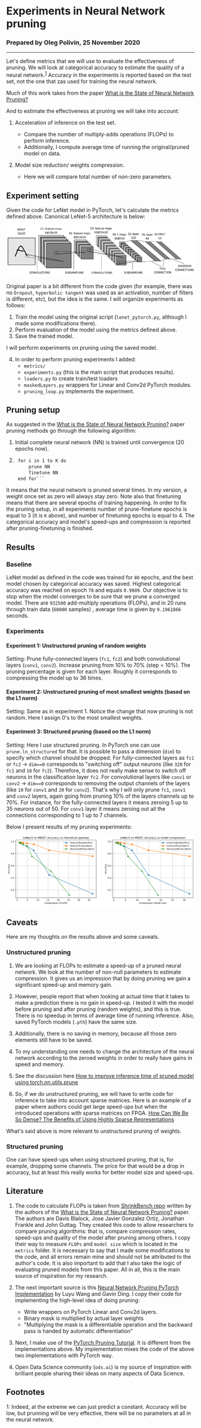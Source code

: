 # Experiments in Neural Network pruning

### Prepared by Oleg Polivin, 25 November 2020
---

Let's define metrics that we will use to evaluate the effectiveness of pruning. We will look at categorical accuracy to estimate the quality of a neural network.<sup>[1](#myfootnote1)</sup> Accuracy in the experiments is reported based on the test set, not the one that zas used for training the neural network.


Much of this work takes from the paper [What is the State of Neural Network Pruning?](https://arxiv.org/abs/2003.03033)

And to estimate the effectiveness at pruning we will take into account:

1. Acceleration of inference on the test set.
   - Compare the number of multiply-adds operations (FLOPs) to perform inference.
   - Additionally, I compute average time of running the original/pruned model on data.

2. Model size reduction/ weights compression.
    - Here we will compare total number of non-zero parameters.

## Experiment setting

Given the code for LeNet model in PyTorch, let's calculate the metrics defined above. Canonical LeNet-5 architecture is below:

![Imagine a LeNet-5 architecture](imgs/Architecture-of-LeNet-5.png "LeNet-5 architecture")

Original paper is a bit different from the code given (for example, there was no ``Dropout``, ``hyperbolic tangent`` was used as an activation, number of filters is different, etc), but the idea is the same. I will organize experiments as follows:

1. Train the model using the original script (``lenet_pytorch.py``, although I made some modifications there).
2. Perform evaluation of the model using the metrics defined above.
3. Save the trained model.

I will perform experiments on pruning using the saved model.

4. In order to perform pruning experiments I added:
    - ``metrics/``
    - ``experiments.py`` (this is the main script that produces results).
    - ``loaders.py`` to create train/test loaders
    - ``maskedLayers.py`` wrappers for Linear and Conv2d PyTorch modules.
    - ``pruning_loop.py`` implements the experiment.

## Pruning setup

As suggested in the [What is the State of Neural Network Pruning?](https://arxiv.org/abs/2003.03033) paper pruning methods go through the following algorithm:

1. Initial complete neural network (NN) is trained until convergence (20 epochs now).
2. ```
    for i in 1 to K do
        prune NN
        finetune NN
    end for```

It means that the neural network is pruned several times. In my version, a weight once set as zero will always stay zero. Note also that finetuning means that there are several epochs of training happening. In order to fix the pruning setup, in all experiments number of prune-finetune epochs is equal to 3 (it is ``K`` above), and number of finetuning epochs is equal to 4. The categorical accuracy and model's speed-ups and compression is reported after pruning-finetuning is finished.

## Results

### Baseline

LeNet model as defined in the code was trained for ``80`` epochs, and the best model chosen by categorical accuracy was saved. Highest categorical accuracy was reached on epoch ``78`` and equals ``0.9809``. Our objective is to stop when the model converges to be sure that we prune a converged model. There are ``932500`` add-multiply operations (FLOPs), and in 20 runs through train data (``60000`` samples) , average time is given by ``9.1961866`` seconds.

### Experiments

#### Experiment 1: Unstructured pruning of random weights

Setting: Prune fully-connected layers (``fc1``, ``fc2``) and both convolutional layers (``conv1``, ``conv2``). Increase pruning from 10% to 70% (step = 10%). The pruning percentage is given for each layer. Roughly it corresponds to compressing the model up to 36 times.

#### Experiment 2: Unstructured pruning of most smallest weights (based on the L1 norm)

Setting: Same as in experiment 1. Notice the change that now pruning is not random. Here I assign 0's to the most smallest weights.

#### Experiment 3: Structured pruning (based on the L1 norm)

Setting: Here I use structured pruning. In PyTorch one can use ``prune.ln_structured`` for that. It is possible to pass a dimension (``dim``) to specify which channel should be dropped. For fully-connected layers as ``fc1`` or ``fc2`` -> ``dim==0`` corresponds to "switching off" output neurons (like ``320`` for ``fc1`` and ``10`` for ``fc2``). Therefore, it does not really make sense to switch off neurons in the classification layer ``fc2``. For convolutional layers like ``conv1`` or ``conv2`` -> ``dim==0`` corresponds to removing the output channels of the layers (like ``10`` for ``conv1`` and ``20`` for ``conv2``). That's why I will only prune ``fc1``, ``conv1`` and ``conv2`` layers, again going from pruning 10% of the layers channels up to 70%. For instance, for the fully-connected layers it means zeroing 5 up to 35 neurons out of 50. For ``conv1`` layer it means zeroing out all the connections corresponding to 1 up to 7 channels.

Below I present results of my pruning experiments:

![Imagine a LeNet-5 architecture](imgs/pruningResults.png "Pruning Results")

## Caveats

Here are my thoughts on the results above and some caveats.

### Unstructured pruning
1. We are looking at FLOPs to estimate a speed-up of a pruned neural network. We look at the number of non-null parameters to estimate compression. It gives us an impression that by doing pruning we gain a significant speed-up and memory gain.

2. However, people report that when looking at actual time that it takes to make a prediction there is no gain in speed-up. I tested it with the model before pruning and after pruning (random weights), and this is true. There is no speedup in terms of average time of running inference. Also, saved PyTorch models (``.pth``) have the same size.

3. Additionally, there is no saving in memory, because all those zero elements still have to be saved.

4. To my understanding one needs to change the architecture of the neural network according to the zeroed weights in order to really have gains in speed and memory.

5. See the discussion here [How to improve inference time of pruned model using torch.nn.utils.prune](https://discuss.pytorch.org/t/how-to-improve-inference-time-of-pruned-model-using-torch-nn-utils-prune/78633/4)

6. So, if we do unstructured pruning, we will have to write code for inference to take into account sparse matrices. Here is an example of a paper where authors could get large speed-ups but when the introduced operations with sparse matrices on FPGA. [How Can We Be So Dense? The Benefits of Using Highly Sparse Representations](https://arxiv.org/abs/1903.11257)

What's said above is more relevant to unstructured pruning of weights.

### Structured pruning

One can have speed-ups when using structured pruning, that is, for example, dropping some channels. The price for that would be a drop in accuracy, but at least this really works for better model size and speed-ups.


## Literature

1. The code to calculate FLOPs is taken from [ShrinkBench repo](https://github.com/JJGO/shrinkbench) written by the authors of the [What is the State of Neural Network Pruning?](https://arxiv.org/abs/2003.03033) paper. The authors are Davis Blalock, Jose Javier Gonzalez Ortiz, Jonathan Frankle and John Guttag. They created this code to allow researchers to compare pruning algorithms: that is, compare compression rates, speed-ups and quality of the model after pruning among others. I copy their way to measure ``FLOPs`` and ``model size`` which is located in the ``metrics`` folder. It is necessary to say that I made some modifications to the code, and all errors remain mine and should not be attributed to the author's code. It is also important to add that I also take the logic of evaluating pruned models from this paper. All in all, this is the main source of inspiration for my research.

2. The next important source is this [Neural Network Pruning PyTorch Implementation](https://github.com/wanglouis49/pytorch-weights_pruning) by Luyu Wang and Gavin Ding. I copy their code for implementing the high-level idea of doing pruning:
   - Write wrappers on PyTorch Linear and Conv2d layers.
   - Binary mask is multiplied by actual layer weights
   - "Multiplying the mask is a differentiable operation and the backward pass is handed by automatic differentiation"

3. Next, I make use of the [PyTorch Pruning Tutorial](https://pytorch.org/tutorials/intermediate/pruning_tutorial.html). It is different from the implementations above. My implementation mixes the code of the above two implementations with PyTorch way.

4. Open Data Science community (``ods.ai``) is my source of inspiration with brilliant people sharing their ideas on many aspects of Data Science.

## Footnotes
<a name="myfootnote1">1</a>: Indeed, at the extreme we can just predict a constant. Accuracy will be low, but prunning will be very effective, there will be no parameters at all in the neural network.
